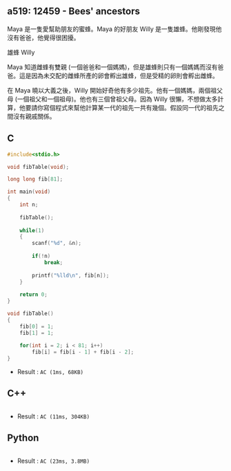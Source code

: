 ## a519: 12459 - Bees' ancestors
Maya 是一隻愛幫助朋友的蜜蜂。Maya 的好朋友 Willy 是一隻雄蜂。他剛發現他沒有爸爸，他覺得很困擾。

 


雄蜂 Willy
 

Maya 知道雌蜂有雙親 (一個爸爸和一個媽媽)，但是雄蜂則只有一個媽媽而沒有爸爸。這是因為未交配的雌蜂所產的卵會孵出雄蜂，但是受精的卵則會孵出雌蜂。

在 Maya 曉以大義之後，Willy 開始好奇他有多少祖先。他有一個媽媽，兩個祖父母 (一個祖父和一個祖母)。他也有三個曾祖父母。因為 Willy 很懶，不想做太多計算，他要請你寫個程式來幫他計算某一代的祖先一共有幾個。假設同一代的祖先之間沒有親戚關係。

## C
```C
#include<stdio.h>

void fibTable(void);

long long fib[81];

int main(void)
{
	int n;
	
	fibTable();
	
	while(1)
	{
		scanf("%d", &n);
		
		if(!n)
			break;
		
		printf("%lld\n", fib[n]);
	}
	
	return 0;
}

void fibTable()
{
	fib[0] = 1;
	fib[1] = 1;
	
	for(int i = 2; i < 81; i++)
		fib[i] = fib[i - 1] + fib[i - 2];
}
```
 * Result : `AC (1ms, 68KB)`

## C++
```C++

```
 * Result : `AC (11ms, 304KB)`

## Python
```python

```
 * Result : `AC (23ms, 3.8MB)`
